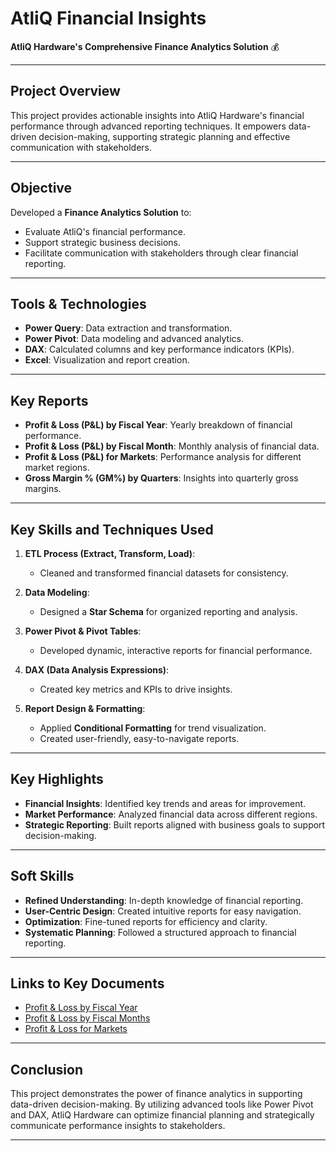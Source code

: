 # AtliQ Financial Insights
**AtliQ Hardware's Comprehensive Finance Analytics Solution** 💰

---

## Project Overview
This project provides actionable insights into AtliQ Hardware's financial performance through advanced reporting techniques. It empowers data-driven decision-making, supporting strategic planning and effective communication with stakeholders.

---

## Objective
Developed a **Finance Analytics Solution** to:
- Evaluate AtliQ's financial performance.
- Support strategic business decisions.
- Facilitate communication with stakeholders through clear financial reporting.

---

## Tools & Technologies
- **Power Query**: Data extraction and transformation.
- **Power Pivot**: Data modeling and advanced analytics.
- **DAX**: Calculated columns and key performance indicators (KPIs).
- **Excel**: Visualization and report creation.

---

## Key Reports
- **Profit & Loss (P&L) by Fiscal Year**: Yearly breakdown of financial performance.
- **Profit & Loss (P&L) by Fiscal Month**: Monthly analysis of financial data.
- **Profit & Loss (P&L) for Markets**: Performance analysis for different market regions.
- **Gross Margin % (GM%) by Quarters**: Insights into quarterly gross margins.

---

## Key Skills and Techniques Used
1. **ETL Process (Extract, Transform, Load)**:
   - Cleaned and transformed financial datasets for consistency.
   
2. **Data Modeling**:
   - Designed a **Star Schema** for organized reporting and analysis.
   
3. **Power Pivot & Pivot Tables**:
   - Developed dynamic, interactive reports for financial performance.

4. **DAX (Data Analysis Expressions)**:
   - Created key metrics and KPIs to drive insights.

5. **Report Design & Formatting**:
   - Applied **Conditional Formatting** for trend visualization.
   - Created user-friendly, easy-to-navigate reports.

---

## Key Highlights
- **Financial Insights**: Identified key trends and areas for improvement.
- **Market Performance**: Analyzed financial data across different regions.
- **Strategic Reporting**: Built reports aligned with business goals to support decision-making.

---

## Soft Skills
- **Refined Understanding**: In-depth knowledge of financial reporting.
- **User-Centric Design**: Created intuitive reports for easy navigation.
- **Optimization**: Fine-tuned reports for efficiency and clarity.
- **Systematic Planning**: Followed a structured approach to financial reporting.

---

## Links to Key Documents
- [Profit & Loss by Fiscal Year](https://github.com/its-ekanshi/Excel-Finance-Analytics/blob/main/P%20%26%20L%20By%20Fiscal%20Years.pdf)
- [Profit & Loss by Fiscal Months](https://github.com/its-ekanshi/Excel-Finance-Analytics/blob/main/P%20%26%20L%20By%20Fiscal%20Months.pdf)
- [Profit & Loss for Markets](https://github.com/its-ekanshi/Excel-Finance-Analytics/blob/main/P%20%26%20L%20for%20Markets.pdf)

---

## Conclusion
This project demonstrates the power of finance analytics in supporting data-driven decision-making. By utilizing advanced tools like Power Pivot and DAX, AtliQ Hardware can optimize financial planning and strategically communicate performance insights to stakeholders.

---
